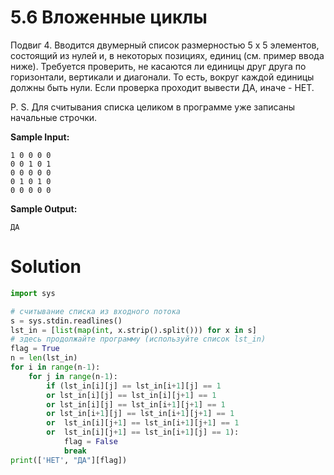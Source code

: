 # 5.6 Вложенные циклы

Подвиг 4. Вводится двумерный список размерностью 5 х 5 элементов, состоящий из нулей и, в некоторых позициях, единиц (см. пример ввода ниже). Требуется проверить, не касаются ли единицы друг друга по горизонтали, вертикали и диагонали. То есть, вокруг каждой единицы должны быть нули. Если проверка проходит вывести ДА, иначе - НЕТ.

P. S. Для считывания списка целиком в программе уже записаны начальные строчки.

**Sample Input:**
```
1 0 0 0 0
0 0 1 0 1
0 0 0 0 0
0 1 0 1 0
0 0 0 0 0
```
**Sample Output:**
```
ДА
```
# Solution
```python
import sys

# считывание списка из входного потока
s = sys.stdin.readlines()
lst_in = [list(map(int, x.strip().split())) for x in s]
# здесь продолжайте программу (используйте список lst_in)
flag = True
n = len(lst_in)
for i in range(n-1):
    for j in range(n-1):
        if (lst_in[i][j] == lst_in[i+1][j] == 1 
        or lst_in[i][j] == lst_in[i][j+1] == 1 
        or lst_in[i][j] == lst_in[i+1][j+1] == 1 
        or lst_in[i+1][j] == lst_in[i+1][j+1] == 1 
        or  lst_in[i][j+1] == lst_in[i+1][j+1] == 1  
        or  lst_in[i][j+1] == lst_in[i+1][j] == 1):
            flag = False
            break
print(['НЕТ', "ДА"][flag])
```